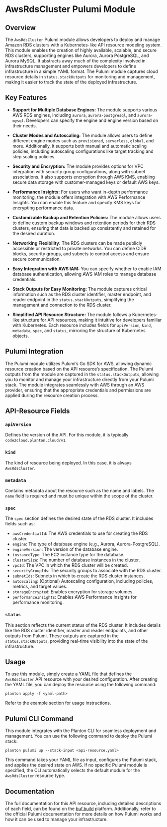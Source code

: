 # AwsRdsCluster Pulumi Module

## Overview

The `AwsRdsCluster` Pulumi module allows developers to deploy and manage Amazon RDS clusters with a Kubernetes-like API resource modeling system. This module enables the creation of highly available, scalable, and secure RDS clusters, supporting engines like Aurora, Aurora PostgreSQL, and Aurora MySQL. It abstracts away much of the complexity involved in infrastructure management and empowers developers to define infrastructure in a simple YAML format. The Pulumi module captures cloud resource details in `status.stackOutputs` for monitoring and management, making it easier to track the state of the deployed infrastructure.

## Key Features

- **Support for Multiple Database Engines:** The module supports various AWS RDS engines, including `aurora`, `aurora-postgresql`, and `aurora-mysql`. Developers can specify the engine and engine version based on their needs.
  
- **Cluster Modes and Autoscaling:** The module allows users to define different engine modes such as `provisioned`, `serverless`, `global`, and more. Additionally, it supports both manual and automatic scaling policies, including autoscaling configurations like target tracking and step scaling policies.

- **Security and Encryption:** The module provides options for VPC integration with security group configurations, along with subnet associations. It also supports encryption through AWS KMS, enabling secure data storage with customer-managed keys or default AWS keys.

- **Performance Insights:** For users who want in-depth performance monitoring, the module offers integration with AWS Performance Insights. You can enable this feature and specify KMS keys for encrypting performance data.

- **Customizable Backup and Retention Policies:** The module allows users to define custom backup windows and retention periods for their RDS clusters, ensuring that data is backed up consistently and retained for the desired duration.

- **Networking Flexibility:** The RDS clusters can be made publicly accessible or restricted to private networks. You can define CIDR blocks, security groups, and subnets to control access and ensure secure communication.

- **Easy Integration with AWS IAM:** You can specify whether to enable IAM database authentication, allowing AWS IAM roles to manage database credentials.

- **Stack Outputs for Easy Monitoring:** The module captures critical information such as the RDS cluster identifier, master endpoint, and reader endpoint in the `status.stackOutputs`, simplifying the management and connection to the RDS cluster.

- **Simplified API Resource Structure:** The module follows a Kubernetes-like structure for API resources, making it intuitive for developers familiar with Kubernetes. Each resource includes fields for `apiVersion`, `kind`, `metadata`, `spec`, and `status`, mirroring the structure of Kubernetes objects.

## Pulumi Integration

The Pulumi module utilizes Pulumi’s Go SDK for AWS, allowing dynamic resource creation based on the API resource’s specification. The Pulumi outputs from the module are captured in the `status.stackOutputs`, allowing you to monitor and manage your infrastructure directly from your Pulumi stack. The module integrates seamlessly with AWS through an AWS provider, ensuring that the appropriate credentials and permissions are applied during the resource creation process.

## API-Resource Fields

### `apiVersion`
Defines the version of the API. For this module, it is typically `code2cloud.planton.cloud/v1`.

### `kind`
The kind of resource being deployed. In this case, it is always `AwsRdsCluster`.

### `metadata`
Contains metadata about the resource such as the name and labels. The `name` field is required and must be unique within the scope of the cluster.

### `spec`
The `spec` section defines the desired state of the RDS cluster. It includes fields such as:
- `awsCredentialId`: The AWS credentials to use for creating the RDS cluster.
- `engine`: The type of database engine (e.g., Aurora, Aurora-PostgreSQL).
- `engineVersion`: The version of the database engine.
- `instanceType`: The EC2 instance type for the database.
- `clusterSize`: The number of database instances in the cluster.
- `vpcId`: The VPC in which the RDS cluster will be created.
- `securityGroupIds`: The security groups to associate with the RDS cluster.
- `subnetIds`: Subnets in which to create the RDS cluster instances.
- `autoScaling`: (Optional) Autoscaling configuration, including policies, metrics, and target values.
- `storageEncrypted`: Enables encryption for storage volumes.
- `performanceInsights`: Enables AWS Performance Insights for performance monitoring.

### `status`
This section reflects the current status of the RDS cluster. It includes details like the RDS cluster identifier, master and reader endpoints, and other outputs from Pulumi. These outputs are captured in the `status.stackOutputs`, providing real-time visibility into the state of the infrastructure.

## Usage

To use this module, simply create a YAML file that defines the `AwsRdsCluster` API resource with your desired configuration. After creating the YAML file, you can deploy the resource using the following command:

```shell
planton apply -f <yaml-path>
```

Refer to the example section for usage instructions.

## Pulumi CLI Command

This module integrates with the Planton CLI for seamless deployment and management. You can use the following command to deploy the Pulumi stack:

```shell
planton pulumi up --stack-input <api-resource.yaml>
```

This command takes your YAML file as input, configures the Pulumi stack, and applies the desired state on AWS. If no specific Pulumi module is specified, the CLI automatically selects the default module for the `AwsRdsCluster` resource type.

## Documentation

The full documentation for this API resource, including detailed descriptions of each field, can be found on the [buf.build](https://buf.build) platform. Additionally, refer to the official Pulumi documentation for more details on how Pulumi works and how it can be used to manage your infrastructure.
